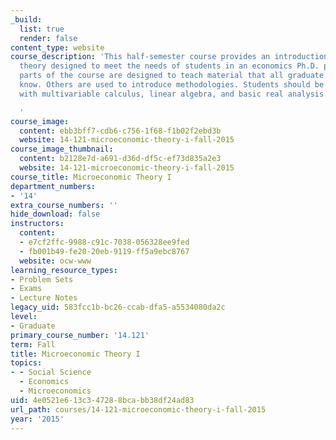 ```yaml
---
_build:
  list: true
  render: false
content_type: website
course_description: 'This half-semester course provides an introduction to microeconomic
  theory designed to meet the needs of students in an economics Ph.D. program. Some
  parts of the course are designed to teach material that all graduate students should
  know. Others are used to introduce methodologies. Students should be comfortable
  with multivariable calculus, linear algebra, and basic real analysis.

  '
course_image:
  content: ebb3bff7-cdb6-c756-1f68-f1b02f2ebd3b
  website: 14-121-microeconomic-theory-i-fall-2015
course_image_thumbnail:
  content: b2128e7d-a691-d36d-df5c-ef73d835a2e3
  website: 14-121-microeconomic-theory-i-fall-2015
course_title: Microeconomic Theory I
department_numbers:
- '14'
extra_course_numbers: ''
hide_download: false
instructors:
  content:
  - e7cf2ffc-9988-c91c-7038-056328ee9fed
  - fb001b49-fe20-20eb-9119-ff5a9ebc8767
  website: ocw-www
learning_resource_types:
- Problem Sets
- Exams
- Lecture Notes
legacy_uid: 583fcc1b-bc26-ccab-dfa5-a5534080da2c
level:
- Graduate
primary_course_number: '14.121'
term: Fall
title: Microeconomic Theory I
topics:
- - Social Science
  - Economics
  - Microeconomics
uid: 4e0521e6-13c3-4728-8bca-bb38df24ad83
url_path: courses/14-121-microeconomic-theory-i-fall-2015
year: '2015'
---
```

